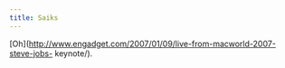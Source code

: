 ```yaml
---
title: Saiks
---
```


[Oh](http://www.engadget.com/2007/01/09/live-from-macworld-2007-steve-jobs-
keynote/).

